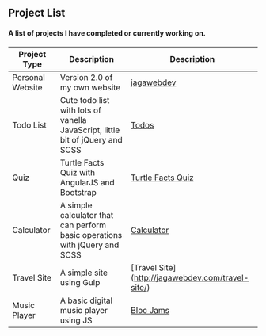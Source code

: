 ## Project List
#### A list of projects I have completed or currently working on.

Project Type  | Description   | Description
------------- | ------------- | -------------
Personal Website | Version 2.0 of my own website | [jagawebdev](http://jagawebdev.com/app/extra-experiments/my_website_3/index.html)
Todo List | Cute todo list with lots of vanella JavaScript, little bit of jQuery and SCSS | [Todos](http://jagawebdev.com/app/articles/todo-list/index.html)
Quiz | Turtle Facts Quiz with AngularJS and Bootstrap  | [Turtle Facts Quiz](http://jagawebdev.com/app/extra-experiments/turtleFacts/index.html)
Calculator | A simple calculator that can perform basic operations with jQuery and SCSS | [Calculator](http://jagawebdev.com/app/articles/calculator/index.html)
Travel Site | A simple site using Gulp | [Travel Site] (http://jagawebdev.com/travel-site/)
Music Player |  	A basic digital music player using JS  | [Bloc Jams](http://jagawebdev.com/app/extra-experiments/bloc-jams/index.html)


